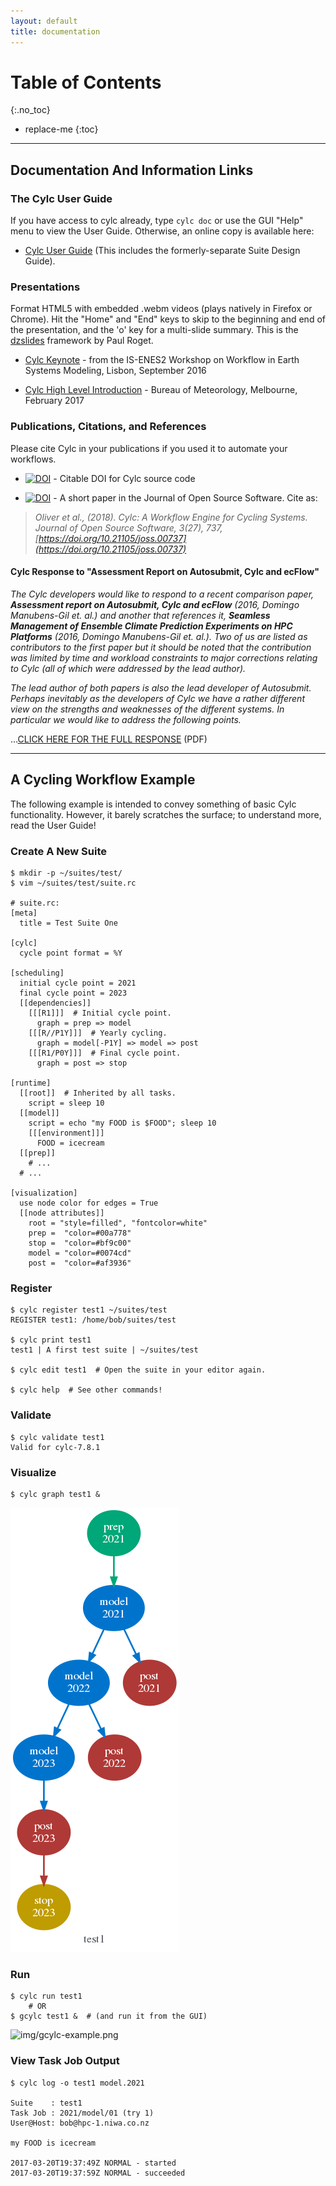 ```yaml
---
layout: default
title: documentation
---
```


# Table of Contents
{:.no_toc}

* replace-me
{:toc}

---

## Documentation And Information Links

### The Cylc User Guide

If you have access to cylc already, type `cylc doc` or use the GUI "Help" menu
to view the User Guide.  Otherwise, an online copy is available here:

* [Cylc User Guide](doc/built-sphinx/index.html)
(This includes the formerly-separate Suite Design Guide).

### Presentations

Format HTML5 with embedded .webm videos (plays natively in Firefox or Chrome).
Hit the "Home" and "End" keys to skip to the beginning and end of the
presentation, and the 'o' key for a multi-slide summary. This is the
[dzslides](https://github.com/paulrouget/dzslides) framework by Paul Roget.

* [Cylc Keynote](cylc-keynote-lisbon-Sept2016/index.html) - from
  the IS-ENES2 Workshop on Workflow in Earth Systems Modeling, Lisbon,
  September 2016

* [Cylc High Level Introduction](BoM-Feb-2017/index.html) - Bureau of
  Meteorology, Melbourne, February 2017

### Publications, Citations, and References

Please cite Cylc in your publications if you used it to automate your
workflows.

* [![DOI](https://zenodo.org/badge/1836229.svg)](https://zenodo.org/badge/latestdoi/1836229) - Citable DOI for Cylc source code

* [![DOI](http://joss.theoj.org/papers/10.21105/joss.00737/status.svg)](https://doi.org/10.21105/joss.00737) - A short paper in the Journal of Open Source Software.
Cite as:
> _Oliver et al., (2018). Cylc: A Workflow Engine for Cycling Systems. Journal of
Open Source Software, 3(27), 737, [https://doi.org/10.21105/joss.00737](https://doi.org/10.21105/joss.00737)_

#### Cylc Response to "Assessment Report on Autosubmit, Cylc and ecFlow"

*The Cylc developers would like to respond to a recent comparison paper,
__Assessment report on Autosubmit, Cylc and ecFlow__ (2016, Domingo Manubens-Gil
et. al.) and another that references it, __Seamless Management of Ensemble
Climate Prediction Experiments on HPC Platforms__ (2016, Domingo Manubens-Gil
et. al.).  Two of us are listed as contributors to the first paper but it should
be noted that the contribution was limited by time and workload constraints to
major corrections relating to Cylc (all of which were addressed by the lead
author).*

*The lead author of both papers is also the lead developer of Autosubmit.
Perhaps inevitably as the developers of Cylc we have a rather different view on
the strengths and weaknesses of the different systems.  In particular we would
like to address the following points.*

...[CLICK HERE FOR THE FULL RESPONSE](doc/cylc-autosub-response.pdf) (PDF)

---

## A Cycling Workflow Example

The following example is intended to convey something of basic Cylc
functionality.  However, it barely scratches the surface; to understand more,
read the User Guide!

### Create A New Suite

    $ mkdir -p ~/suites/test/
    $ vim ~/suites/test/suite.rc

    # suite.rc:
	[meta]
	  title = Test Suite One

	[cylc]
	  cycle point format = %Y

	[scheduling]
	  initial cycle point = 2021
	  final cycle point = 2023
	  [[dependencies]]
	    [[[R1]]]  # Initial cycle point.
	      graph = prep => model
	    [[[R//P1Y]]]  # Yearly cycling.
	      graph = model[-P1Y] => model => post
	    [[[R1/P0Y]]]  # Final cycle point.
	      graph = post => stop

	[runtime]
	  [[root]]  # Inherited by all tasks.
	    script = sleep 10
	  [[model]]
	    script = echo "my FOOD is $FOOD"; sleep 10
	    [[[environment]]]
	      FOOD = icecream
	  [[prep]]
	    # ...
	  # ...

	[visualization]
	  use node color for edges = True
	  [[node attributes]]
	    root = "style=filled", "fontcolor=white"
	    prep =  "color=#00a778"
	    stop =  "color=#bf9c00"
	    model = "color=#0074cd"
	    post =  "color=#af3936"

### Register

    $ cylc register test1 ~/suites/test
    REGISTER test1: /home/bob/suites/test

    $ cylc print test1
    test1 | A first test suite | ~/suites/test

    $ cylc edit test1  # Open the suite in your editor again.

    $ cylc help  # See other commands!

### Validate

    $ cylc validate test1
    Valid for cylc-7.8.1


### Visualize

    $ cylc graph test1 &

![img/cylc-graph.png](img/cylc-graph.png)


### Run

    $ cylc run test1
        # OR
    $ gcylc test1 &  # (and run it from the GUI)

![img/gcylc-example.png](img/gcylc-example.png)

### View Task Job Output

    $ cylc log -o test1 model.2021

    Suite    : test1
    Task Job : 2021/model/01 (try 1)
    User@Host: bob@hpc-1.niwa.co.nz

    my FOOD is icecream

    2017-03-20T19:37:49Z NORMAL - started
    2017-03-20T19:37:59Z NORMAL - succeeded
